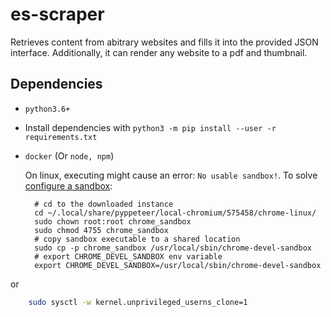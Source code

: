 # es-scraper
Retrieves content from abitrary websites and fills it into the provided JSON interface. Additionally, it can render any website to a pdf and thumbnail.

## Dependencies
- `python3.6+`
- Install dependencies with `python3 -m pip install --user -r requirements.txt`
- `docker` (Or `node, npm`)

  On linux, executing might cause an error: `No usable sandbox!`. To solve [configure a sandbox](https://github.com/GoogleChrome/puppeteer/blob/master/docs/troubleshooting.md#setting-up-chrome-linux-sandbox):
  ```
    # cd to the downloaded instance
    cd ~/.local/share/pyppeteer/local-chromium/575458/chrome-linux/
    sudo chown root:root chrome_sandbox
    sudo chmod 4755 chrome_sandbox
    # copy sandbox executable to a shared location
    sudo cp -p chrome_sandbox /usr/local/sbin/chrome-devel-sandbox
    # export CHROME_DEVEL_SANDBOX env variable
    export CHROME_DEVEL_SANDBOX=/usr/local/sbin/chrome-devel-sandbox
  ```
or
```bash
    sudo sysctl -w kernel.unprivileged_userns_clone=1
```
